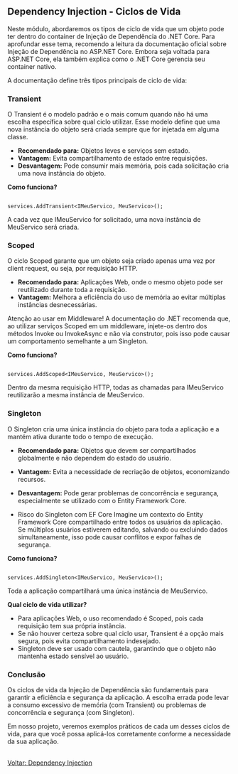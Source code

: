 ## Dependency Injection - Ciclos de Vida

Neste módulo, abordaremos os tipos de ciclo de vida que um objeto pode ter dentro do container de Injeção de Dependência do .NET Core. Para aprofundar esse tema, recomendo a leitura da documentação oficial sobre Injeção de Dependência no ASP.NET Core. Embora seja voltada para ASP.NET Core, ela também explica como o .NET Core gerencia seu container nativo.

A documentação define três tipos principais de ciclo de vida:

### Transient

O Transient é o modelo padrão e o mais comum quando não há uma escolha específica sobre qual ciclo utilizar. Esse modelo define que uma nova instância do objeto será criada sempre que for injetada em alguma classe.

- **Recomendado para:** Objetos leves e serviços sem estado.
- **Vantagem:** Evita compartilhamento de estado entre requisições.
- **Desvantagem:** Pode consumir mais memória, pois cada solicitação cria uma nova instância do objeto.

**Como funciona?**
```

services.AddTransient<IMeuServico, MeuServico>();

```

A cada vez que IMeuServico for solicitado, uma nova instância de MeuServico será criada.

### Scoped

O ciclo Scoped garante que um objeto seja criado apenas uma vez por client request, ou seja, por requisição HTTP.

- **Recomendado para:** Aplicações Web, onde o mesmo objeto pode ser reutilizado durante toda a requisição.
- **Vantagem:** Melhora a eficiência do uso de memória ao evitar múltiplas instâncias desnecessárias.

Atenção ao usar em Middleware! A documentação do .NET recomenda que, ao utilizar serviços Scoped em um middleware, injete-os dentro dos métodos Invoke ou InvokeAsync e não via construtor, pois isso pode causar um comportamento semelhante a um Singleton.

**Como funciona?**
```

services.AddScoped<IMeuServico, MeuServico>();

```

Dentro da mesma requisição HTTP, todas as chamadas para IMeuServico reutilizarão a mesma instância de MeuServico.<br />

### Singleton

O Singleton cria uma única instância do objeto para toda a aplicação e a mantém ativa durante todo o tempo de execução.

- **Recomendado para:** Objetos que devem ser compartilhados globalmente e não dependem do estado do usuário.
- **Vantagem:** Evita a necessidade de recriação de objetos, economizando recursos.
- **Desvantagem:** Pode gerar problemas de concorrência e segurança, especialmente se utilizado com o Entity Framework Core.

- Risco do Singleton com EF Core
Imagine um contexto do Entity Framework Core compartilhado entre todos os usuários da aplicação. Se múltiplos usuários estiverem editando, salvando ou excluindo dados simultaneamente, isso pode causar conflitos e expor falhas de segurança.

**Como funciona?**  
```

services.AddSingleton<IMeuServico, MeuServico>();

```

Toda a aplicação compartilhará uma única instância de MeuServico.

**Qual ciclo de vida utilizar?** <br />

- Para aplicações Web, o uso recomendado é Scoped, pois cada requisição tem sua própria instância.
- Se não houver certeza sobre qual ciclo usar, Transient é a opção mais segura, pois evita compartilhamento indesejado.
- Singleton deve ser usado com cautela, garantindo que o objeto não mantenha estado sensível ao usuário.

### Conclusão

Os ciclos de vida da Injeção de Dependência são fundamentais para garantir a eficiência e segurança da aplicação. A escolha errada pode levar a consumo excessivo de memória (com Transient) ou problemas de concorrência e segurança (com Singleton).

Em nosso projeto, veremos exemplos práticos de cada um desses ciclos de vida, para que você possa aplicá-los corretamente conforme a necessidade da sua aplicação.


<br/>
<div style="display: flex; justify-content: space-between;">  
   <a href="di-introduction.md">Voltar: Dependency Injection</a><br />  
</div>
